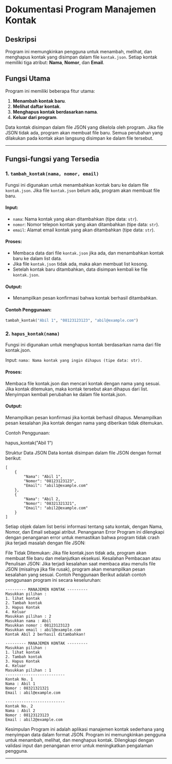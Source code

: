 # Dokumentasi Program Manajemen Kontak

## Deskripsi
Program ini memungkinkan pengguna untuk menambah, melihat, dan menghapus kontak yang disimpan dalam file `kontak.json`. Setiap kontak memiliki tiga atribut: **Nama**, **Nomor**, dan **Email**.

## Fungsi Utama
Program ini memiliki beberapa fitur utama:
1. **Menambah kontak baru**.
2. **Melihat daftar kontak**.
3. **Menghapus kontak berdasarkan nama**.
4. **Keluar dari program**.

Data kontak disimpan dalam file JSON yang dikelola oleh program. Jika file JSON tidak ada, program akan membuat file baru. Semua perubahan yang dilakukan pada kontak akan langsung disimpan ke dalam file tersebut.

---

## Fungsi-fungsi yang Tersedia

### 1. `tambah_kontak(nama, nomor, email)`
Fungsi ini digunakan untuk menambahkan kontak baru ke dalam file `kontak.json`. Jika file `kontak.json` belum ada, program akan membuat file baru.

#### Input:
- `nama`: Nama kontak yang akan ditambahkan (tipe data: `str`).
- `nomor`: Nomor telepon kontak yang akan ditambahkan (tipe data: `str`).
- `email`: Alamat email kontak yang akan ditambahkan (tipe data: `str`).

#### Proses:
- Membaca data dari file `kontak.json` jika ada, dan menambahkan kontak baru ke dalam list data.
- Jika file `kontak.json` tidak ada, maka akan membuat list kosong.
- Setelah kontak baru ditambahkan, data disimpan kembali ke file `kontak.json`.

#### Output:
- Menampilkan pesan konfirmasi bahwa kontak berhasil ditambahkan.

#### Contoh Penggunaan:
```python
tambah_kontak("Abil 1", "08123123123", "abil@example.com")
```

### 2. `hapus_kontak(nama)`
Fungsi ini digunakan untuk menghapus kontak berdasarkan nama dari file kontak.json.

Input:
```nama: Nama kontak yang ingin dihapus (tipe data: str).```
#### Proses:
Membaca file kontak.json dan mencari kontak dengan nama yang sesuai.
Jika kontak ditemukan, maka kontak tersebut akan dihapus dari list.
Menyimpan kembali perubahan ke dalam file kontak.json.
#### Output:
Menampilkan pesan konfirmasi jika kontak berhasil dihapus.
Menampilkan pesan kesalahan jika kontak dengan nama yang diberikan tidak ditemukan.

Contoh Penggunaan:

hapus_kontak("Abil 1")

Struktur Data JSON
Data kontak disimpan dalam file JSON dengan format berikut:
```
[
    {
        "Nama": "Abil 1",
        "Nomor": "08123123123",
        "Email": "abil1@example.com"
    },
    {
        "Nama": "Abil 2,
        "Nomor": "08321321321",
        "Email": "abil2@example.com"
    }
]
```
Setiap objek dalam list berisi informasi tentang satu kontak, dengan Nama, Nomor, dan Email sebagai atribut.
Penanganan Error
Program ini dilengkapi dengan penanganan error untuk memastikan bahwa program tidak crash jika terjadi masalah dengan file JSON:

File Tidak Ditemukan: Jika file kontak.json tidak ada, program akan membuat file baru dan melanjutkan eksekusi.
Kesalahan Pembacaan atau Penulisan JSON: Jika terjadi kesalahan saat membaca atau menulis file JSON (misalnya jika file rusak), program akan menampilkan pesan kesalahan yang sesuai.
Contoh Penggunaan
Berikut adalah contoh penggunaan program ini secara keseluruhan:
```
--------- MANAJEMEN KONTAK ---------
Masukkan pilihan : 
1. lihat kontak
2. Tambah kontak 
3. Hapus Kontak
4. Keluar
Masukkan pilihan : 2
Masukkan nama : Abil
Masukkan nomor : 08123123123
Masukkan email : abil@example.com
Kontak Abil 2 berhasil ditambahkan!

--------- MANAJEMEN KONTAK ---------
Masukkan pilihan : 
1. lihat kontak
2. Tambah kontak 
3. Hapus Kontak
4. Keluar
Masukkan pilihan : 1
--------------------------
Kontak No. 1
Nama : Abil 1
Nomor : 08321321321
Email : abil@example.com

--------------------------
Kontak No. 2
Nama : Abil 2
Nomor : 08123123123
Email : abil2@example.com
```
Kesimpulan
Program ini adalah aplikasi manajemen kontak sederhana yang menyimpan data dalam format JSON. Program ini memungkinkan pengguna untuk menambah, melihat, dan menghapus kontak. Dilengkapi dengan validasi input dan penanganan error untuk meningkatkan pengalaman pengguna.


---
